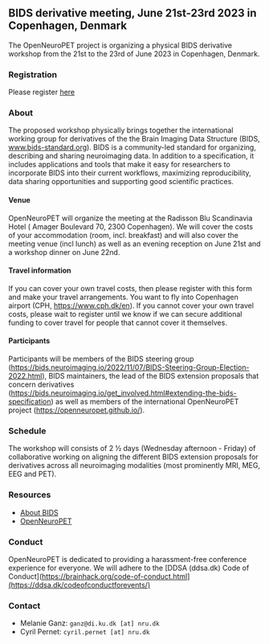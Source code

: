## BIDS derivative meeting, June 21st-23rd 2023 in Copenhagen, Denmark 

The OpenNeuroPET project is organizing a physical BIDS derivative workshop from the 21st to the 23rd of June 2023 in Copenhagen, Denmark.

### Registration
Please register [here](https://forms.gle/ZtGaf88RLbiUtQ6n7)

### About

The proposed workshop physically brings together the international working group for derivatives of the the Brain Imaging Data Structure (BIDS, www.bids-standard.org). BIDS is a community-led standard for organizing, describing and sharing neuroimaging data. In addition to a specification, it includes applications and tools that make it easy for researchers to incorporate BIDS into their current workflows, maximizing reproducibility, data sharing opportunities and supporting good scientific practices. 

#### Venue
OpenNeuroPET will organize the meeting at the Radisson Blu Scandinavia Hotel ( Amager Boulevard 70, 2300 Copenhagen). We will cover the costs of your accommodation (room, incl. breakfast) and will also cover the meeting venue (incl lunch) as well as an evening reception on June 21st and a workshop dinner on June 22nd.

#### Travel information
If you can cover your own travel costs, then please register with this form and make your travel arrangements. You want to fly into Copenhagen airport (CPH, https://www.cph.dk/en).
If you cannot cover your own travel costs, please wait to register until we know if we can secure additional funding to cover travel for people that cannot cover it themselves.

#### Participants

Participants will be members of the BIDS steering group (https://bids.neuroimaging.io/2022/11/07/BIDS-Steering-Group-Election-2022.html), BIDS maintainers, the lead of the BIDS extension proposals that concern derivatives (https://bids.neuroimaging.io/get_involved.html#extending-the-bids-specification) as well as members of the international OpenNeuroPET project (https://openneuropet.github.io/).

### Schedule

The workshop will consists of 2 ½ days (Wednesday afternoon - Friday) of collaborative working on aligning the different BIDS extension proposals for derivatives across all neuroimaging modalities (most prominently MRI, MEG, EEG and PET).

### Resources

- [About BIDS](https://bids.neuroimaging.io/)
- [OpenNeuroPET](https://openneuropet.github.io/)

### Conduct

OpenNeuroPET is dedicated to providing a harassment-free conference experience for everyone. We will adhere to the [DDSA (ddsa.dk) Code of Conduct](https://brainhack.org/code-of-conduct.html](https://ddsa.dk/codeofconductforevents/) 

### Contact

- Melanie Ganz: `ganz@di.ku.dk [at] nru.dk`  
- Cyril Pernet: `cyril.pernet [at] nru.dk` 
